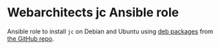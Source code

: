 # Webarchitects jc Ansible role 

Ansible role to install `jc` on Debian and Ubuntu using [deb packages](https://github.com/kellyjonbrazil/jc/releases) from [the GitHub repo](https://github.com/kellyjonbrazil/jc).




